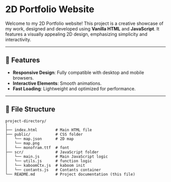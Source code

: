 # 2D Portfolio Website

Welcome to my 2D Portfolio website! This project is a creative showcase of my work, designed and developed using **Vanilla HTML** and **JavaScript**. It features a visually appealing 2D design, emphasizing simplicity and interactivity.

---

## 🌟 Features

- **Responsive Design**: Fully compatible with desktop and mobile browsers.
- **Interactive Elements**: Smooth animations.
- **Fast Loading**: Lightweight and optimized for performance.

---

## 📂 File Structure

```plaintext
project-directory/
│
├── index.html        # Main HTML file
├── public/           # CSS folder
│   └── map.json      # 2D map
│   └── map.png
│   └── monofram.ttf  # font
├── scr/              # JavaScript folder
│   └── main.js       # Main JavaScript logic
│   └── utils.js      # function logic
│   └── kaboomCtx.js  # kaboom init
│   └── contants.js   # Contants container
└── README.md         # Project documentation (this file)
